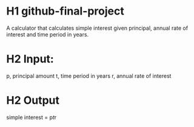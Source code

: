 # H1 github-final-project
A calculator that calculates simple interest given principal, annual rate of interest and time period in years.
# H2 Input:
   p, principal amount
   t, time period in years
   r, annual rate of interest
# H2 Output
   simple interest = p*t*r
